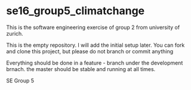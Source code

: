 # se16_group5_climatchange
This is the software engineering exercise of group 2 from university of zurich.

This is the empty repository. I will add the initial setup later. You can fork and clone this project, but please do not branch or commit anything

Everything should be done in a feature - branch under the development brnach. the master should be stable and running at all times.

SE Group 5
